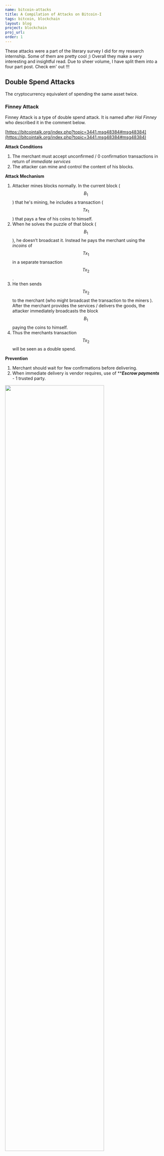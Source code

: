 ```yaml
---
name: bitcoin-attacks
title: A Compilation of Attacks on Bitcoin-I 
tags: bitcoin, blockchain
layout: blog
project: blockchain
proj_url:
order: 1
---
```

These attacks were a part of the literary survey I did for my research internship. Some of them are pretty cool ;) Overall they make a very interesting and insightful read. Due to sheer volume, I have split them into a four part post. Check em' out !!!

## Double Spend Attacks

The cryptocurrency equivalent of spending the same asset twice.

### Finney Attack

Finney Attack is a type of double spend attack. It is named after *Hal Finney* who described it in the comment below.

[https://bitcointalk.org/index.php?topic=3441.msg48384#msg48384](https://bitcointalk.org/index.php?topic=3441.msg48384#msg48384)

**Attack Conditions**

1. The merchant must accept unconfirmed / 0 confirmation transactions in return of *immediate services*
2. The attacker can mine and control the content of his blocks.

**Attack Mechanism**

1. Attacker mines blocks normally. In the current block ( $$B_1$$ ) that he's mining, he includes a transaction ( $$Tx_1$$ ) that pays a few of his coins to himself.
2. When he solves the puzzle of that block ( $$B_1$$ ), he doesn’t broadcast it. Instead he pays the merchant using the *incoins* of $$Tx_1$$ in a separate transaction $$Tx_2$$.
3. He then sends $$Tx_2$$ to the merchant (who might broadcast the transaction to the miners ). After the merchant provides the services / delivers the goods, the attacker immediately broadcasts the block $$B_1$$ paying the coins to himself.
4. Thus the merchants transaction $$Tx_2$$ will be seen as a double spend.

**Prevention**

1. Merchant should wait for few confirmations before delivering.
2. When immediate delivery is vendor requires, use of *****Escrow payments*** - 1 trusted party.



<img src="https://paper-attachments.dropbox.com/s_14C9898DE368CF2902814BF82BEA010385F0D71F6A45D37EAE6CC171CCD299C9_1558080074592_nonce.png" width="80%">


a. If another block containing $$Tx_2$$  is mined within time t, then attack will fail and the attacker will lose the ***Block Reward*** 
b. $$Probability \: of \: Attack \: failure = \frac{t}{<T>}$$ where $$<T>$$ is the average time before a new block is mined.



### Race Attack

Race attack is also a type of a double spend attack

**Attack Conditions**

1. The merchant must accept unconfirmed / 0 confirmation transactions in return of *immediate services* 
2. Attack becomes a probable event when the miner is in control of 50% of the hashrate of the network

**Attack Mechanism**

1. Attacker sends two conflicting transactions, one paying the vendor $$T_v$$ and the other paying himself $$T_a$$
2. There is a chance that the transaction paying the vendor would be invalidated if the transaction paying himself is mined first.
3. To aid this the attacker can do the following -
    1. He creates helper nodes and sends $$T_a$$ to them 
    2. He sends $$T_v$$ only to the vendor
4. Because of the way the bitcoin peers are connected, there is greater chance that $$T_a$$ would be considered valid as the helper nodes would validate it.
5. However if the attack fails, then the attacker loses the block mining reward. Thus the cost/reward ratio needs to be considered.

**Prevention**

1. Merchant should wait for confirmations before delivering.
2. When immediate delivery is required, use Escrow payments - 1 trusted party
3. Disabling incoming connections (transactions)
4. Connecting to trusted sources
5. ~~Inserting Observers~~
6. ~~Keeping the number of incoming connections above a certain limit.~~
7. **Prevention Method** ***( mentioned in the paper )*** - Spreading alert messages among peers. Assuming majority of the nodes are honest, nodes can spread alert messages so that the vendor is forewarned of the double spend.

 The way the bitcoin network is connected it has been shown [here](https://www.tik.ee.ethz.ch/file/49318d3f56c1d525aabf7fda78b23fc0/P2P2013_041.pdf) that
 -

    1. It takes 6.5 s for block to reach 50% of the nodes
    2. It takes 40 s for block to reach 95% of the nodes
    3. Mean delay= 12.6 s

Hence,  spreading alert messages is an efficient way of preventing race attacks.


<img src="https://paper-attachments.dropbox.com/s_14C9898DE368CF2902814BF82BEA010385F0D71F6A45D37EAE6CC171CCD299C9_1558081915223_nonce1.png" width="80%">

`TX_a` $$\rightarrow$$ Pays the Vendor { *Incoin*: $$`tx_i`$$ }
`TX_b` $$\rightarrow$$ Pays the Attacker { *Incoin*: $$`tx_i`$$ }
If `TX_b` starts getting confirmations from the network, then `TX_a` will be seen as a double spend, and hence be discarded.




### Vector76 Attack

The Vector76 attack is a combination of the above two attacks - It exploits the fact that different parts of the network see the broadcasted transaction at different times.

**Attack Mechanism**

The objective of this attack ( in this case ) is to obtain the services of the node $$E$$ at a lesser cost. 

[https://bitcointalk.org/index.php?topic=36788.msg463391#msg463391](https://bitcointalk.org/index.php?topic=36788.msg463391#msg463391)


1. The attacker $$A$$ creates two nodes - $$N_1$$ and $$N_2$$
2. $$A$$ connects $$N_1$$ to $$E$$ only and $$N_2$$ is well connected to the main network
3. $A$ creates two transactions -
    1. $$T_{high}$$ which is a high value transaction ( of the value of the services of $$E$$ )
    2. $$T_{low}$$ which is a low value transaction

4. Now $$A$$ pre-mines a block containing $$T_{high}$$ and keeps it to himself. He listens to the network for a block announcement.
5. As soon as he hears it he broadcasts his block via $$N_1$$ which is accepted by $$E$$ as valid
6. Once $$E$$ confirms the payment, $$A$$  avails the services and releases $$T_{low}$$ via $$N_2$$ 
7. The main network sees this transaction and rejects the block containing $$T_{high}$$ as a double spend
8. Hence $$A's$$ low value transaction is accepted


 For the attack to be sucessful, the attacker needs to sacrifice one block reward.

![Vector76 Attack](https://paper-attachments.dropbox.com/s_14C9898DE368CF2902814BF82BEA010385F0D71F6A45D37EAE6CC171CCD299C9_1558542278067_Untitled+Diagram.png)



**References**

1. [https://en.bitcoin.it/wiki/Irreversible_Transactions#Race_attack](https://en.bitcoin.it/wiki/Irreversible_Transactions#Race_attack)
2. [https://bitcoin.stackexchange.com/questions/4942/what-is-a-finney-attack](https://bitcoin.stackexchange.com/questions/4942/what-is-a-finney-attack)
3. [https://eprint.iacr.org/2012/248.pdf](https://eprint.iacr.org/2012/248.pdf) 



## Block Witholding Attack

This attack involves withholding of valid blocks by an attacker i.e. once the block has been mined the attacker would not broadcast it to the pool. This attack is carried out when the attacker is a part of a mining pool. Block withholding attacks are of two types -
1. *Sabotage*  - No gain to the attacker 
2. *Lie in Wait* - Profit for the attacker ( Finney Attack )

The attack though not very profitable to attacker is highly damaging to the pool as the whole pool loses the block reward.

**Attack Conditions**

1. Attacker should be able part of a mining pool (for effectiveness)
2. Attacker should have control over his mined blocks.

**Attack Mechanism** 
*Described above*

**Prevention Techniques**

- Prevention techniques involve making the miner uncertain of whether his block is valid or not. 
- That is the miner has to submit his **PoW** without knowing whether its a full **PoW** or a partial **PoW**. example - Rosenfelds and Sirers countermeasures
- The idea is to hide the target value from the miner. This can be done by asking the miner to submit his hashes and the pool manager would evaluate them and decide whether the block is valid or not.
- Also if after being validated if the miner does not submit his block then,the pool manager can penalise the miner by reducing the reward to that miner.


**References**

1. [https://eprint.iacr.org/2018/1211.pdf](https://eprint.iacr.org/2018/1211.pdf)
